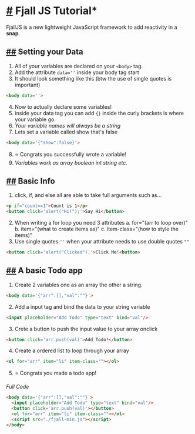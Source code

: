 # [#](#Fjall) Fjall JS Tutorial*

FjallJS is a new lightweight JavaScript framework to add reactivity in a **snap**. 

## [##](Data) Setting your Data

1. All of your variables are declared on your `<body>` tag. 
2. Add the attribute `data=''` inside your body tag start
3. It should look something like this (btw the use of single quotes is important)
```html
<body data=''>
```
4. Now to actually declare some variables!
5. inside your data tag you can add `{}` inside the curly brackets is where your variable go. 
6. *Your variable names will always be a string* 
7. Lets set a variable called show that's false
```html
<body data='{"show":false}'>
```
8. ⭐ Congrats you successfully wrote a variable!
9.  *Variables work as array boolean int string etc.*

## [##](#Info) Basic Info   

1. click, if, and else all are able to take full arguments such as...
```html
<p if="count==1">Count is 1</p>
<button click='alert("Hi!");'>Say Hi</button>
```
2. When writing a for loop you need 3 attributes
a. for="(arr to loop over)" 
b. item="(what to create items as)"
c. item-class="(how to style the items)"
3. Use single quotes `''` when your attribute needs to use double quotes `""`
```html
<button click='alert("Clicked");'>Click Me!<button>
```

## [##](#todo) A basic Todo app

1.  Create 2 variables one as an array the other a string.
```html
<body data='{"arr":[],"val":""}'>
```
2. Add a input tag and bind the data to your string variable
```html
<input placeholder="Add Todo" type="text" bind="val"/>
```
3. Crete a button to push the input value to your array onclick
```html
<button click='arr.push(val)'>Add Todo!</button>
```
4. Create a ordered list to loop through your array
```html
<ol for="arr" item="li" item-class=""></ol>
```
5. ⭐ Congrats you made a todo app!

*Full Code*
```html
<body data='{"arr":[],"val":""}'>
  <input placeholder="Add Todo" type="text" bind="val"/>
  <button click='arr.push(val)'></button>
  <ol for="arr" item="li" item-class=""></ol>
  <script src="./fjall-min.js"></script>
</body>
```
